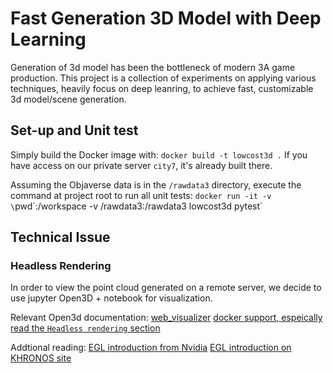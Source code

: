 # Fast Generation 3D Model with Deep Learning
Generation of 3d model has been the bottleneck of modern 3A game production. 
This project is a collection of experiments on applying various techniques, heavily focus on deep leanring, to achieve fast, customizable 3d model/scene generation.

## Set-up and Unit test

Simply build the Docker image with: `docker build -t lowcost3d .`
If you have access on our private server `city7`, it's already built there.

Assuming the Objaverse data is in the `/rawdata3` directory, execute the command at project root to run all unit tests:
`docker run -it -v \`pwd\`:/workspace -v /rawdata3:/rawdata3 lowcost3d pytest`

## Technical Issue

### Headless Rendering
In order to view the point cloud generated on a remote server, we decide to use jupyter Open3D + notebook for visualization.

Relevant Open3d documentation:
[web_visualizer](https://www.open3d.org/docs/release/tutorial/visualization/web_visualizer.html)
[docker support, espeically read the `Headless rendering` section](https://www.open3d.org/docs/release/docker.html)

Addtional reading:
[EGL introduction from Nvidia](https://developer.nvidia.com/blog/egl-eye-opengl-visualization-without-x-server/)
[EGL introduction on KHRONOS site](https://www.khronos.org/egl)
